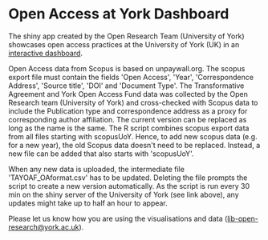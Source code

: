 # Open Access at York Dashboard

The shiny app created by the Open Research Team (University of York) showcases open access practices at the University of York (UK) in an [interactive dashboard](https://shiny.york.ac.uk/open_research_at_york/).

Open Access data from Scopus is based on unpaywall.org. The scopus export file must contain the fields 'Open Access', 'Year', 'Correspondence Address', 'Source title', 'DOI' and 'Document Type'. The Transformative Agreement and York Open Access Fund data was collected by the Open Research team (University of York) and cross-checked with Scopus data to include the Publication type and correspondence address as a proxy for corresponding author affiliation. The current version can be replaced as long as the name is the same. The R script combines scopus export data from all files starting with scopusUoY. Hence, to add new scopus data (e.g. for a new year), the old Scopus data doesn't need to be replaced. Instead, a new file can be added that also starts with 'scopusUoY'. 

When any new data is uploaded, the intermediate file 'TAYOAF_OAformat.csv' has to be updated. Deleting the file prompts the script to create a new version automatically. As the script is run every 30 min on the shiny server of the University of York (see link above), any updates might take up to half an hour to appear.

Please let us know how you are using the visualisations and data (lib-open-research@york.ac.uk).
